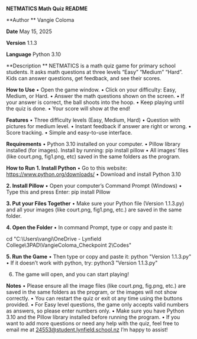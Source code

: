 **NETMATICS Math Quiz README**

**Author **
Vangie Coloma

**Date**
May 15, 2025

**Version**
1.1.3

**Language**
Python 3.10


**Description **
NETMATICS is a math quiz game for primary school students. It asks math questions at three levels “Easy” “Medium” “Hard”. Kids can answer questions, get feedback, and see their scores. 


**How to Use**
•	Open the game window. 
•	Click on your difficulty: Easy, Medium, or Hard.
•	Answer the math questions shown on the screen.
•	If your answer is correct, the ball shoots into the hoop.
•	Keep playing until the quiz is done.
•	Your score will show at the end!

**Features**
•	Three difficulty levels (Easy, Medium, Hard)
•	Question with pictures for medium level.
•	Instant feedback if answer are right or wrong. 
•	Score tracking.
•	Simple and easy-to-use interface.

**Requirements**
•	Python 3.10 installed on your computer.
•	Pillow library installed (for images). Install by running: 
pip install pillow
•	All images’ files (like court.png, fig1.png, etc) saved in the same folders as the program.

**How to Run**
**1. Install Python**
•	Go to this website: https://www.python.org/downloads/
•	Download and install Python 3.10

**2. Install Pillow**
•	Open your computer’s Command Prompt (Windows)
•	Type this and press Enter:
   pip install Pillow

**3. Put your Files Together**
•	Make sure your Python file (Version 1.1.3.py) and all your images (like court.png, fig1.png, etc.) are saved in the same folder.

**4. Open the Folder**
•	In command Prompt, type or copy and paste it:

cd "C:\Users\vangi\OneDrive - Lynfield College\3PAD\VangieColoma_Checkpoint 2\Codes"


**5.  Run the Game**
•	Then type or copy and paste it:
                                                                   python "Version 1.1.3.py"
•	If it doesn’t work with python, try:
                                                     python3 "Version 1.1.3.py"

6. The game will open, and you can start playing!





      







**Notes**
•	Please ensure all the image files (like court.png, fig.png, etc.) are saved in the same folders as the program, or the images will not show correctly.
•	You can restart the quiz or exit ot any time using the buttons provided.
•	For Easy level questions, the game only accepts valid numbers as answers, so please enter numbers only. 
•	Make sure you have Python 3.10 and the Pillow library installed before running the program. 
•	If you want to add more questions or need any help with the quiz, feel free to email me at 24553@student.lynfield.school.nz I’m happy to assist!

